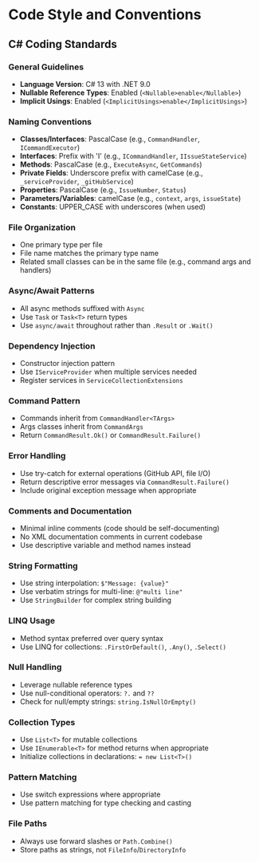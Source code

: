 # Code Style and Conventions

## C# Coding Standards

### General Guidelines
- **Language Version**: C# 13 with .NET 9.0
- **Nullable Reference Types**: Enabled (`<Nullable>enable</Nullable>`)
- **Implicit Usings**: Enabled (`<ImplicitUsings>enable</ImplicitUsings>`)

### Naming Conventions
- **Classes/Interfaces**: PascalCase (e.g., `CommandHandler`, `ICommandExecutor`)
- **Interfaces**: Prefix with 'I' (e.g., `ICommandHandler`, `IIssueStateService`)
- **Methods**: PascalCase (e.g., `ExecuteAsync`, `GetCommands`)
- **Private Fields**: Underscore prefix with camelCase (e.g., `_serviceProvider`, `_gitHubService`)
- **Properties**: PascalCase (e.g., `IssueNumber`, `Status`)
- **Parameters/Variables**: camelCase (e.g., `context`, `args`, `issueState`)
- **Constants**: UPPER_CASE with underscores (when used)

### File Organization
- One primary type per file
- File name matches the primary type name
- Related small classes can be in the same file (e.g., command args and handlers)

### Async/Await Patterns
- All async methods suffixed with `Async`
- Use `Task` or `Task<T>` return types
- Use `async/await` throughout rather than `.Result` or `.Wait()`

### Dependency Injection
- Constructor injection pattern
- Use `IServiceProvider` when multiple services needed
- Register services in `ServiceCollectionExtensions`

### Command Pattern
- Commands inherit from `CommandHandler<TArgs>`
- Args classes inherit from `CommandArgs`
- Return `CommandResult.Ok()` or `CommandResult.Failure()`

### Error Handling
- Use try-catch for external operations (GitHub API, file I/O)
- Return descriptive error messages via `CommandResult.Failure()`
- Include original exception message when appropriate

### Comments and Documentation
- Minimal inline comments (code should be self-documenting)
- No XML documentation comments in current codebase
- Use descriptive variable and method names instead

### String Formatting
- Use string interpolation: `$"Message: {value}"`
- Use verbatim strings for multi-line: `@"multi
line"`
- Use `StringBuilder` for complex string building

### LINQ Usage
- Method syntax preferred over query syntax
- Use LINQ for collections: `.FirstOrDefault()`, `.Any()`, `.Select()`

### Null Handling
- Leverage nullable reference types
- Use null-conditional operators: `?.` and `??`
- Check for null/empty strings: `string.IsNullOrEmpty()`

### Collection Types
- Use `List<T>` for mutable collections
- Use `IEnumerable<T>` for method returns when appropriate
- Initialize collections in declarations: `= new List<T>()`

### Pattern Matching
- Use switch expressions where appropriate
- Use pattern matching for type checking and casting

### File Paths
- Always use forward slashes or `Path.Combine()`
- Store paths as strings, not `FileInfo`/`DirectoryInfo`